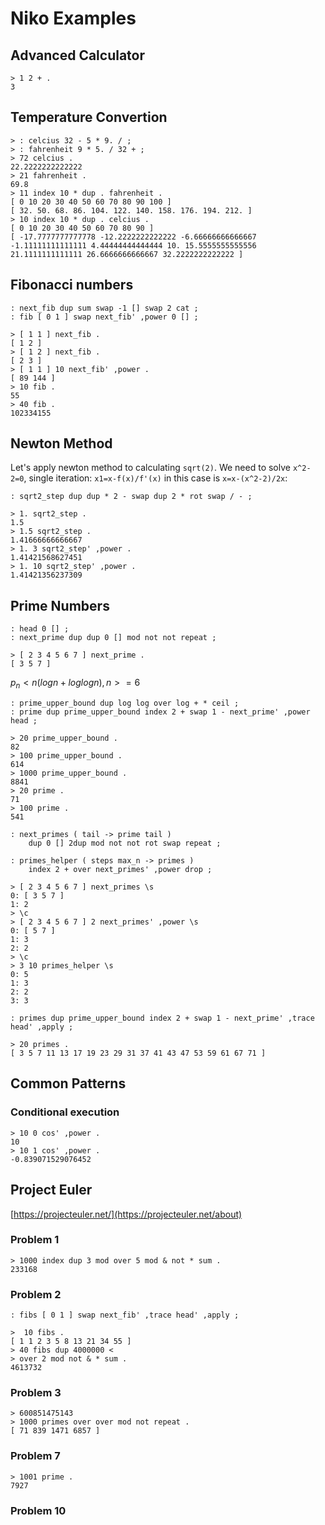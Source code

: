 # Niko Examples

## Advanced Calculator

```nkt
> 1 2 + .
3
```

## Temperature Convertion

```nkt
> : celcius 32 - 5 * 9. / ;
> : fahrenheit 9 * 5. / 32 + ;
> 72 celcius .
22.2222222222222
> 21 fahrenheit .
69.8
> 11 index 10 * dup . fahrenheit .
[ 0 10 20 30 40 50 60 70 80 90 100 ]
[ 32. 50. 68. 86. 104. 122. 140. 158. 176. 194. 212. ]
> 10 index 10 * dup . celcius .
[ 0 10 20 30 40 50 60 70 80 90 ]
[ -17.7777777777778 -12.2222222222222 -6.66666666666667 -1.11111111111111 4.44444444444444 10. 15.5555555555556 21.1111111111111 26.6666666666667 32.2222222222222 ]
```

## Fibonacci numbers

```nk
: next_fib dup sum swap -1 [] swap 2 cat ;
: fib [ 0 1 ] swap next_fib' ,power 0 [] ;
```

```nkt
> [ 1 1 ] next_fib .
[ 1 2 ]
> [ 1 2 ] next_fib .
[ 2 3 ]
> [ 1 1 ] 10 next_fib' ,power .
[ 89 144 ]
> 10 fib .
55
> 40 fib .
102334155
```

## Newton Method

Let's apply newton method to calculating `sqrt(2)`.
We need to solve `x^2-2=0`, 
single iteration: `x1=x-f(x)/f'(x)` in this case is `x=x-(x^2-2)/2x`:

```nk
: sqrt2_step dup dup * 2 - swap dup 2 * rot swap / - ;
```

```nkt
> 1. sqrt2_step .
1.5
> 1.5 sqrt2_step .
1.41666666666667
> 1. 3 sqrt2_step' ,power .
1.41421568627451
> 1. 10 sqrt2_step' ,power .
1.41421356237309
```

## Prime Numbers

```nk
: head 0 [] ;
: next_prime dup dup 0 [] mod not not repeat ;
```

```nkt
> [ 2 3 4 5 6 7 ] next_prime .
[ 3 5 7 ]
```

$p_n < n(log n + log log n), n>=6$

```nk
: prime_upper_bound dup log log over log + * ceil ;
: prime dup prime_upper_bound index 2 + swap 1 - next_prime' ,power head ;
```

```nkt
> 20 prime_upper_bound .
82
> 100 prime_upper_bound .
614
> 1000 prime_upper_bound .
8841
> 20 prime .
71
> 100 prime .
541
```

```nk
: next_primes ( tail -> prime tail )
    dup 0 [] 2dup mod not not rot swap repeat ;

: primes_helper ( steps max_n -> primes )
    index 2 + over next_primes' ,power drop ;
```

```nkt
> [ 2 3 4 5 6 7 ] next_primes \s
0: [ 3 5 7 ]
1: 2
> \c
> [ 2 3 4 5 6 7 ] 2 next_primes' ,power \s
0: [ 5 7 ]
1: 3
2: 2
> \c
> 3 10 primes_helper \s
0: 5
1: 3
2: 2
3: 3
```

```nk
: primes dup prime_upper_bound index 2 + swap 1 - next_prime' ,trace head' ,apply ;
```

```nkt
> 20 primes .
[ 3 5 7 11 13 17 19 23 29 31 37 41 43 47 53 59 61 67 71 ]
```


## Common Patterns

### Conditional execution

```nkt
> 10 0 cos' ,power .
10
> 10 1 cos' ,power .
-0.839071529076452
```

## Project Euler

[https://projecteuler.net/](https://projecteuler.net/about)

### Problem 1

```nkt
> 1000 index dup 3 mod over 5 mod & not * sum .
233168
```

### Problem 2

```nk
: fibs [ 0 1 ] swap next_fib' ,trace head' ,apply ;
```

```nkt
>  10 fibs .
[ 1 1 2 3 5 8 13 21 34 55 ]
> 40 fibs dup 4000000 < 
> over 2 mod not & * sum .
4613732
```

### Problem 3

```nkt
> 600851475143 
> 1000 primes over over mod not repeat .
[ 71 839 1471 6857 ]
```

### Problem 7


```nkt
> 1001 prime .
7927
```

### Problem 10
